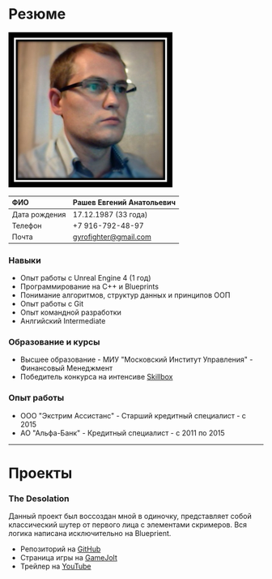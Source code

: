 # Резюме

![Photo](https://raw.githubusercontent.com/Gyrofighter/gyrofighter.github.io/master/Image/Image3.png)

|ФИО| Рашев Евгений Анатольевич|
|:----------------|:----------------|
|Дата рождения | 17.12.1987 (33 года)|
|Телефон|  +7 916-792-48-97|
|Почта|  gyrofighter@gmail.com|

### Навыки
- Опыт работы с Unreal Engine 4 (1 год)
- Программирование на С++ и Blueprints
- Понимание алгоритмов, структур данных и принципов ООП
- Опыт работы с Git
- Опыт командной разработки
- Анлгийский Intermediate

### Образование и курсы
- Высшее образование - МИУ "Московский Институт Управления" - Финансовый Менеджмент
- Победитель конкурса на интенсиве [Skillbox](https://youtu.be/ofUYAFL-FsM?t=4975)
### Опыт работы
- ООО "Экстрим Ассистанс" - Старший кредитный специалист - с 2015
- АО "Альфа-Банк" - Кредитный специалист - с 2011 по 2015

-----------------------------------

# Проекты

### The Desolation
Данный проект был воссоздан мной в одиночку, представляет собой классический шутер от первого лица с элементами скримеров. Вся логика написана исключительно на Blueprient.
- Репозиторий на [GitHub](https://github.com/Gyrofighter/the-desolation)
- Страница игры на [GameJolt](https://gamejolt.com/games/TheDesolation/549094)
- Трейлер на [YouTube](https://youtu.be/cc6_9-JF_sI)